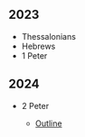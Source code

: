 <h2>2023</h2>
<ul>
 <li>Thessalonians</li>
 <li>Hebrews</li>
 <li>1 Peter</li>
</ul>

<h2>2024</h2>
<ul>
 <li>2 Peter</li>
 <ul><li><a href="2 Peter Outline.pdf">Outline</li></ul>
</ul>
